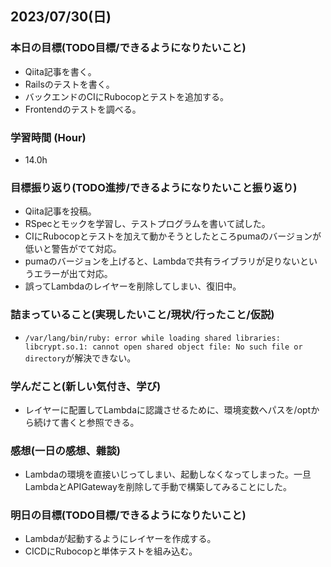 ## 2023/07/30(日)

### 本日の目標(TODO目標/できるようになりたいこと)

- Qiita記事を書く。
- Railsのテストを書く。
- バックエンドのCIにRubocopとテストを追加する。
- Frontendのテストを調べる。

### 学習時間 (Hour)

- 14.0h

### 目標振り返り(TODO進捗/できるようになりたいこと振り返り)

- Qiita記事を投稿。
- RSpecとモックを学習し、テストプログラムを書いて試した。
- CIにRubocopとテストを加えて動かそうとしたところpumaのバージョンが低いと警告がでて対応。
- pumaのバージョンを上げると、Lambdaで共有ライブラリが足りないというエラーが出て対応。
- 誤ってLambdaのレイヤーを削除してしまい、復旧中。

### 詰まっていること(実現したいこと/現状/行ったこと/仮説)

- `/var/lang/bin/ruby: error while loading shared libraries: libcrypt.so.1: cannot open shared object file: No such file or directory`が解決できない。

### 学んだこと(新しい気付き、学び)

- レイヤーに配置してLambdaに認識させるために、環境変数へパスを/optから続けて書くと参照できる。

### 感想(一日の感想、雜談)

- Lambdaの環境を直接いじってしまい、起動しなくなってしまった。一旦LambdaとAPIGatewayを削除して手動で構築してみることにした。

### 明日の目標(TODO目標/できるようになりたいこと)

- Lambdaが起動するようにレイヤーを作成する。
- CICDにRubocopと単体テストを組み込む。
